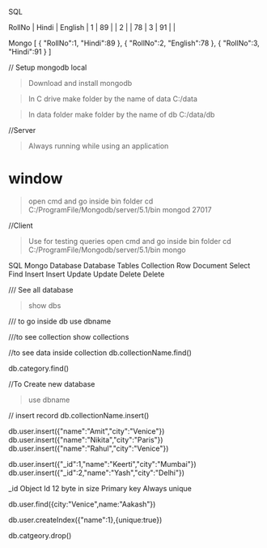 SQL

RollNo | Hindi | English |
  1    |  89   |         |
  2    |       |  78     |
  3    | 91    |         |


Mongo
[
    {
        "RollNo":1,
        "Hindi":89
    },
    {
        "RollNo":2,
        "English":78
    },
    {
        "RollNo":3,
        "Hindi":91
    }
]



// Setup mongodb local
> Download and install mongodb

> In C drive make folder by the name of data
C:/data

> In data folder make folder by the name of db
C:/data/db

//Server
> Always running while using an application
# window
> open cmd and go inside bin folder
> cd C:/ProgramFile/Mongodb/server/5.1/bin
> mongod
> 27017

//Client
> Use for testing queries
> open cmd and go inside bin folder
> cd C:/ProgramFile/Mongodb/server/5.1/bin
> mongo

SQL        Mongo
Database   Database
Tables     Collection
Row        Document
Select     Find
Insert     Insert
Update     Update
Delete     Delete


/// See all database
> show dbs

/// to go inside db
use dbname

///to see collection
show collections

//to see data inside collection
db.collectionName.find()

db.category.find()

//To Create new database
> use dbname

// insert record
db.collectionName.insert()

db.user.insert({"name":"Amit","city":"Venice"})
db.user.insert({"name":"Nikita","city":"Paris"})
db.user.insert({"name":"Rahul","city":"Venice"})

db.user.insert({"_id":1,"name":"Keerti","city":"Mumbai"})
db.user.insert({"_id":2,"name":"Yash","city":"Delhi"})

_id Object Id
12 byte in size
Primary key
Always unique


db.user.find({city:"Venice",name:"Aakash"})

db.user.createIndex({"name":1},{unique:true})


db.catgeory.drop()